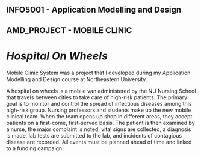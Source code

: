 ## INFO5001 - Application Modelling and Design
## AMD_PROJECT - MOBILE CLINIC

# _Hospital On Wheels_


Mobile Clinic System was a project that I developed during my Application Modelling and Design course at Northeastern University.

A hospital on wheels is a mobile van administered by the NU Nursing School that travels between cities to take care of high-risk patients. The primary goal is to monitor and control the spread of infectious diseases among this high-risk group. Nursing professors and students make up the new mobile clinical team. When the team opens up shop in different areas, they accept patients on a first-come, first-served basis. The patient is then examined by a nurse, the major complaint is noted, vital signs are collected, a diagnosis is made, lab tests are submitted to the lab, and incidents of contagious disease are recorded. All events must be planned ahead of time and linked to a funding campaign.

